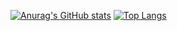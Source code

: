 [![Anurag's GitHub stats](https://github-readme-stats.vercel.app/api?username=mlk-chess&show_icons=true&theme=onedark)](https://github.com/mlk-chess/github-readme-stats) [![Top Langs](https://github-readme-stats.vercel.app/api/top-langs/?username=mlk-chess&langs_count=8&theme=onedark)](https://github.com/mlk-chess/github-readme-stats)
